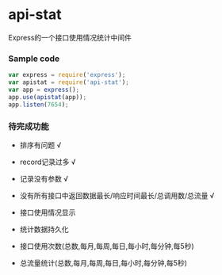 # api-stat

Express的一个接口使用情况统计中间件

### Sample code
```javascript
var express = require('express');
var apistat = require('api-stat');
var app = express();
app.use(apistat(app));
app.listen(7654);
```

### 待完成功能

* 排序有问题 √
* record记录过多 √
* 记录没有参数 √
* 没有所有接口中返回数据最长/响应时间最长/总调用数/总流量 √

* 接口使用情况显示
* 统计数据持久化
* 接口使用次数(总数,每月,每周,每日,每小时,每分钟,每5秒)
* 总流量统计(总数,每月,每周,每日,每小时,每分钟,每5秒)